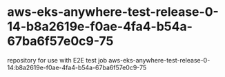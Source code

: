 # aws-eks-anywhere-test-release-0-14-b8a2619e-f0ae-4fa4-b54a-67ba6f57e0c9-75
repository for use with E2E test job aws-eks-anywhere-test-release-0-14:b8a2619e-f0ae-4fa4-b54a-67ba6f57e0c9-75
